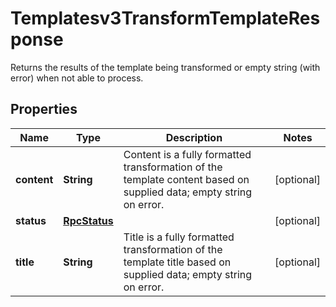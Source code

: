 

# Templatesv3TransformTemplateResponse

Returns the results of the template being transformed or empty string (with error) when not able to process.

## Properties

| Name | Type | Description | Notes |
|------------ | ------------- | ------------- | -------------|
|**content** | **String** | Content is a fully formatted transformation of the template content based on supplied data; empty string on error. |  [optional] |
|**status** | [**RpcStatus**](RpcStatus.md) |  |  [optional] |
|**title** | **String** | Title is a fully formatted transformation of the template title based on supplied data; empty string on error. |  [optional] |



